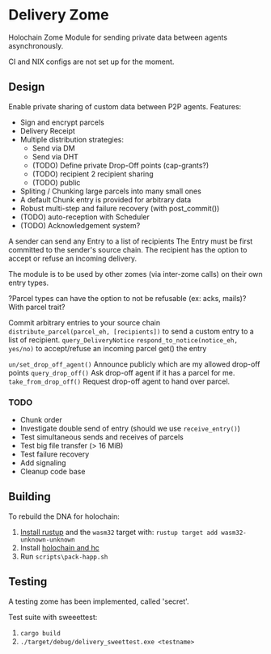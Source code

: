 # Delivery Zome

Holochain Zome Module for sending private data between agents asynchronously.

CI and NIX configs are not set up for the moment.


## Design

Enable private sharing of custom data between P2P agents.
Features:
 - Sign and encrypt parcels
 - Delivery Receipt
 - Multiple distribution strategies:
   - Send via DM
   - Send via DHT
   - (TODO) Define private Drop-Off points (cap-grants?)
   - (TODO) recipient 2 recipient sharing
   - (TODO) public
 - Spliting / Chunking large parcels into many small ones
 - A default Chunk entry is provided for arbitrary data
 - Robust multi-step and failure recovery (with post_commit())
 - (TODO) auto-reception with Scheduler
 - (TODO) Acknowledgement system?


A sender can send any Entry to a list of recipients
The Entry must be first committed to the sender's source chain.
The recipient has the option to accept or refuse an incoming delivery.

The module is to be used by other zomes (via inter-zome calls) on their own entry types.

?Parcel types can have the option to not be refusable (ex: acks, mails)? With parcel trait?


Commit arbitrary entries to your source chain
`distribute_parcel(parcel_eh, [recipients])` to send a custom entry to a list of recipient.
`query_DeliveryNotice`
`respond_to_notice(notice_eh, yes/no)` to accept/refuse an incoming parcel
get() the entry

`un/set_drop_off_agent()` Announce publicly which are my allowed drop-off points
`query_drop_off()` Ask drop-off agent if it has a parcel for me.
`take_from_drop_off()` Request drop-off agent to hand over parcel.

### TODO

- Chunk order
- Investigate double send of entry (should we use `receive_entry()`)
- Test simultaneous sends and receives of parcels
- Test big file transfer (> 16 MiB)
- Test failure recovery
- Add signaling
- Cleanup code base

## Building

To rebuild the DNA for holochain:
1. [Install rustup](https://rustup.rs/) and the `wasm32` target with: ``rustup target add wasm32-unknown-unknown``
1. Install [holochain and hc](https://github.com/holochain/holochain)
1. Run ``scripts\pack-happ.sh``


## Testing

A testing zome has been implemented, called 'secret'.

Test suite with sweeettest:
1. `cargo build`
2. `./target/debug/delivery_sweettest.exe <testname>`